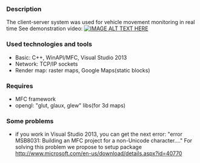 ### Description ###
The client-server system was used for vehicle movement monitoring in real time 
See demonstration video:
[![IMAGE ALT TEXT HERE](http://img.youtube.com/vi/jWkSbgRwfmw/0.jpg)](http://www.youtube.com/watch?v=jWkSbgRwfmw)

### Used technologies and tools ###
* Basic: C++, WinAPI/MFC, Visual Studio 2013
* Network: TCP/IP sockets
* Render map: raster maps, Google Maps(static blocks)

### Requires ###
* MFC framework
* opengl: "glut, glaux, glew" libs(for 3d maps)

### Some problems ###
- if you work in Visual Studio 2013, you can get the next error: "error MSB8031: Building an MFC project for a non-Unicode character...."
  For solving this problem we propose to setup package http://www.microsoft.com/en-us/download/details.aspx?id=40770